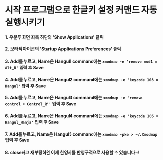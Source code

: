 # 시작 프로그램으로 한글키 설정 커맨드 자동 실행시키기

  #### 1. 우분투 화면 좌측 하단의 'Show Applications' 클릭 
  #### 2. 보라색 아이콘의 'Startup Applications Preferences' 클릭
  #### 3. Add를 누르고, Name은 Hangul1 command에는 `xmodmap -e 'remove mod1 = Alt_R'` 입력 후 Save
  #### 4. Add를 누르고, Name은 Hangul2 command에는 `xmodmap -e 'keycode 108 = Hangul'` 입력 후 Save
  #### 5. Add를 누르고, Name은 Hangul3 command에는 `xmodmap -e 'remove control = Control_R''` 입력 후 Save
  #### 6. Add를 누르고, Name은 Hangul4 command에는 `xmodmap -e 'keycode 105 = Hangul_Hanja'` 입력 후 Save
  #### 7. Add를 누르고, Name은 Hangul5 command에는 `xmodmap -pke > ~/.Xmodmap` 입력 후 Save
  #### 8. close하고 재부팅하면 이제 한영키를 반영구적으로 사용할 수 있습니다~!
